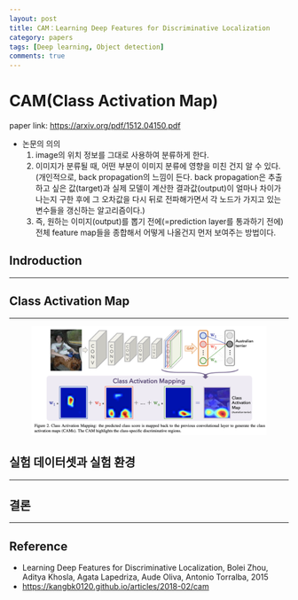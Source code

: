 ```yaml
---
layout: post
title: CAM：Learning Deep Features for Discriminative Localization
category: papers
tags: [Deep learning, Object detection]
comments: true
---
```

# CAM(Class Activation Map)

paper link: https://arxiv.org/pdf/1512.04150.pdf

- 논문의 의의
    1. image의 위치 정보를 그대로 사용하여 분류하게 한다.
    2. 이미지가 분류될 때, 어떤 부분이 이미지 분류에 영향을 미친 건지 알 수 있다. (개인적으로, back propagation의 느낌이 든다. back propagation은  추출하고 싶은 값(target)과 실제 모델이 계산한 결과값(output)이 얼마나 차이가 나는지 구한 후에 그 오차값을 다시 뒤로 전파해가면서 각 노드가 가지고 있는 변수들을 갱신하는 알고리즘이다.) 
    3. 즉, 원하는 이미지(output)를 뽑기 전에(=prediction layer를 통과하기 전에) 전체 feature map들을 종합해서 어떻게 나올건지 먼저 보여주는 방법이다.

## Indroduction
---



## Class Activation Map
---
  
<center>
<figure>
<img src="/assets/post_img/papers/2020-03-04-CAM/fig2.png" alt="views">
<figcaption></figcaption>
</figure>
</center>


## 실험 데이터셋과 실험 환경
---

## 결론
---


## Reference
- Learning Deep Features for Discriminative Localization, Bolei Zhou, Aditya Khosla, Agata Lapedriza, Aude Oliva, Antonio Torralba, 2015
- https://kangbk0120.github.io/articles/2018-02/cam